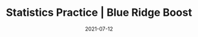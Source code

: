 ---
date: "2021-07-12"
draft: false
title: "Statistics Practice | Blue Ridge Boost"
page_title: "Statistics Practice"
page_subtitle: "Homework help"
description: "This class is suitable for students who need reinforcement of classroom concepts though extra practice with typical grade-level problems."
summary: "This class is designed for students seeking reinforcement of classroom concepts through additional practice with grade-appropriate problems. <br> During a typical session, students will receive assistance with homework assignments and review concepts learned in school. As time allows, instructors will provide similar problems to further solidify understanding and boost confidence."
section: "classes"

day_tags: ["Wednesday"]
grade_tags: ["9th", "10th", "11th", "12th"]
subject_tags: ["Math"]

product_id: "Statistics-Practice"

payment:
  - name: "Monthly Subscription"
    price: "195"

difficulty: "Foundation Forgers"

start_date: ""
end_date: "2025-06-02"
start_time: "5:30"
end_time: "7:00"
---